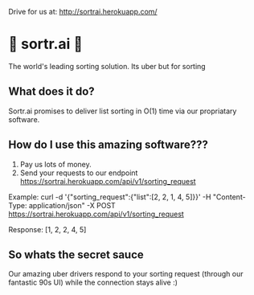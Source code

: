Drive for us at: http://sortrai.herokuapp.com/
# 🚗 sortr.ai 🚗
The world's leading sorting solution.
Its uber but for sorting

## What does it do?
Sortr.ai promises to deliver list sorting in O(1) time via our propriatary software.

## How do I use this amazing software???
1. Pay us lots of money.
2. Send your requests to our endpoint https://sortrai.herokuapp.com/api/v1/sorting_request

Example: curl -d '{"sorting_request":{"list":[2, 2, 1, 4, 5]}}' -H "Content-Type: application/json" -X POST https://sortrai.herokuapp.com/api/v1/sorting_request

Response: [1, 2, 2, 4, 5]

## So whats the secret sauce
Our amazing uber drivers respond to your sorting request (through our fantastic 90s UI) while the connection stays alive :)
